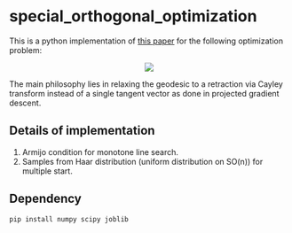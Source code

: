 # special_orthogonal_optimization

This is a python implementation of [this paper](https://link.springer.com/article/10.1007/s10107-012-0584-1) for the following optimization problem:

<p align="center">
  <img src="https://render.githubusercontent.com/render/math?math=%5CLarge%0A%5Cmin%20%5C%20f%5Cleft(%5Cmathbf%7BR%7D%5Cright)%20%5Cquad%20s.t.%20%5C%20%5C%20%5Cmathbf%7BR%7D%20%5Cin%20%5Cmathrm%7BSO%7D%5Cleft(n%5Cright)">
</p>

The main philosophy lies in relaxing the geodesic to a retraction via Cayley transform instead of a single tangent vector as done in projected gradient descent.


## Details of implementation

1. Armijo condition for monotone line search. 
2. Samples from Haar distribution (uniform distribution on SO(n)) for multiple start.


## Dependency
`pip install numpy scipy joblib`
